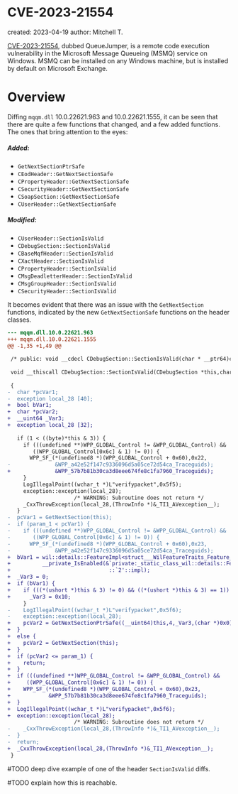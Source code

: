 # CVE-2023-21554
created: 2023-04-19
author: Mitchell T.

[CVE-2023-21554](https://msrc.microsoft.com/update-guide/vulnerability/CVE-2023-21554), dubbed QueueJumper, is a remote code execution vulnerability in the Microsoft Message Queueing (MSMQ) service on Windows. MSMQ can be installed on any Windows machine, but is installed by default on Microsoft Exchange. 

# Overview
Diffing `mqqm.dll`  10.0.22621.963 and 10.0.22621.1555, it can be seen that there are quite a few functions that changed, and a few added functions. The ones that bring attention to the eyes:
##### Added:
- `GetNextSectionPtrSafe`
- `CEodHeader::GetNextSectionSafe` 
- `CPropertyHeader::GetNextSectionSafe`  
- `CSecurityHeader::GetNextSectionSafe`
- `CSoapSection::GetNextSectionSafe`  
- `CUserHeader::GetNextSectionSafe`  
##### Modified:
- `CUserHeader::SectionIsValid`
- `CDebugSection::SectionIsValid`
- `CBaseMqfHeader::SectionIsValid`
- `CXactHeader::SectionIsValid`
- `CPropertyHeader::SectionIsValid`
- `CMsgDeadletterHeader::SectionIsValid`
- `CMsgGroupHeader::SectionIsValid`
- `CSecurityHeader::SectionIsValid`

It becomes evident that there was an issue with the `GetNextSection` functions, indicated by the new `GetNextSectionSafe` functions on the header classes.


```diff
--- mqqm.dll.10.0.22621.963
+++ mqqm.dll.10.0.22621.1555
@@ -1,35 +1,49 @@
 
 /* public: void __cdecl CDebugSection::SectionIsValid(char * __ptr64)const __ptr64 */
 
 void __thiscall CDebugSection::SectionIsValid(CDebugSection *this,char *param_1)
 
 {
-  char *pcVar1;
-  exception local_28 [40];
+  bool bVar1;
+  char *pcVar2;
+  __uint64 _Var3;
+  exception local_28 [32];
   
   if (1 < ((byte)*this & 3)) {
     if (((undefined **)WPP_GLOBAL_Control != &WPP_GLOBAL_Control) &&
        ((WPP_GLOBAL_Control[0x6c] & 1) != 0)) {
       WPP_SF_(*(undefined8 *)(WPP_GLOBAL_Control + 0x60),0x22,
-              &WPP_a42e52f147c9336096d5a05ce72d54ca_Traceguids);
+              &WPP_57b7b81b30ca3d8eee674fe8c1fa7960_Traceguids);
     }
     LogIllegalPoint((wchar_t *)L"verifypacket",0x5f5);
     exception::exception(local_28);
                     /* WARNING: Subroutine does not return */
     _CxxThrowException(local_28,(ThrowInfo *)&_TI1_AVexception__);
   }
-  pcVar1 = GetNextSection(this);
-  if (param_1 < pcVar1) {
-    if (((undefined **)WPP_GLOBAL_Control != &WPP_GLOBAL_Control) &&
-       ((WPP_GLOBAL_Control[0x6c] & 1) != 0)) {
-      WPP_SF_(*(undefined8 *)(WPP_GLOBAL_Control + 0x60),0x23,
-              &WPP_a42e52f147c9336096d5a05ce72d54ca_Traceguids);
+  bVar1 = wil::details::FeatureImpl<struct___WilFeatureTraits_Feature_MSRC76146_MSMQ_QMVariants>::
+          __private_IsEnabled(&`private:_static_class_wil::details::FeatureImpl<struct___WilFeatureTraits_Feature_MSRC76146_MSMQ_QMVariants>&___ptr64___cdecl_wil::Feature<struct___WilFeatureTraits_Feature_MSRC76146_MSMQ_QMVariants>::GetImpl(void)'
+                               ::`2'::impl);
+  _Var3 = 0;
+  if (bVar1) {
+    if (((*(ushort *)this & 3) != 0) && ((*(ushort *)this & 3) == 1)) {
+      _Var3 = 0x10;
     }
-    LogIllegalPoint((wchar_t *)L"verifypacket",0x5f6);
-    exception::exception(local_28);
+    pcVar2 = GetNextSectionPtrSafe((__uint64)this,4,_Var3,(char *)0x0);
+  }
+  else {
+    pcVar2 = GetNextSection(this);
+  }
+  if (pcVar2 <= param_1) {
+    return;
+  }
+  if (((undefined **)WPP_GLOBAL_Control != &WPP_GLOBAL_Control) &&
+     ((WPP_GLOBAL_Control[0x6c] & 1) != 0)) {
+    WPP_SF_(*(undefined8 *)(WPP_GLOBAL_Control + 0x60),0x23,
+            &WPP_57b7b81b30ca3d8eee674fe8c1fa7960_Traceguids);
+  }
+  LogIllegalPoint((wchar_t *)L"verifypacket",0x5f6);
+  exception::exception(local_28);
                     /* WARNING: Subroutine does not return */
-    _CxxThrowException(local_28,(ThrowInfo *)&_TI1_AVexception__);
-  }
-  return;
+  _CxxThrowException(local_28,(ThrowInfo *)&_TI1_AVexception__);
 }
```

#TODO deep  dive example of one of the header `SectionIsValid` diffs.

#TODO explain how this is reachable.